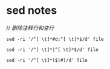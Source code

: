 # sed notes



// *删除注释行和空行*

```shell
sed -ri '/^[ \t]*#d;^[ \t]*$/d' file

sed -ri '/^[ \t]*|^[ \t]*$/d' file

sed -ri '/^[ \t]*($|#)/d' file 
```









